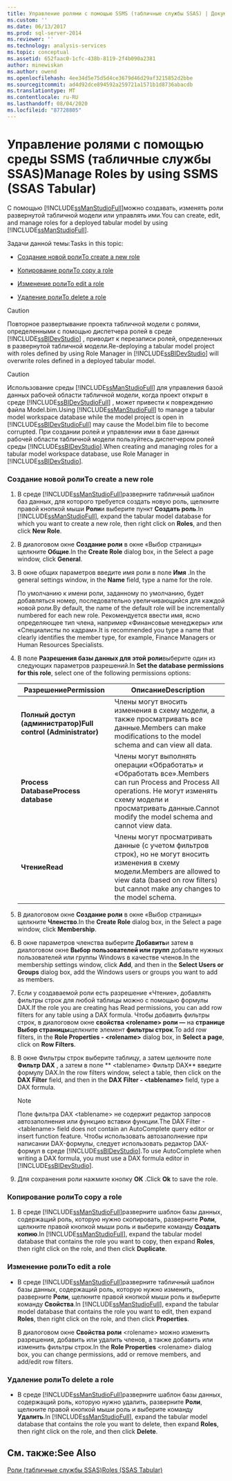 ```yaml
---
title: Управление ролями с помощью SSMS (табличные службы SSAS) | Документация Майкрософт
ms.custom: ''
ms.date: 06/13/2017
ms.prod: sql-server-2014
ms.reviewer: ''
ms.technology: analysis-services
ms.topic: conceptual
ms.assetid: 652faac0-1cfc-438b-8119-2f4b090a2381
author: minewiskan
ms.author: owend
ms.openlocfilehash: 4ee34d5e75d5d4ce3679d46d29af3215852d2bbe
ms.sourcegitcommit: ad4d92dce894592a259721a1571b1d8736abacdb
ms.translationtype: MT
ms.contentlocale: ru-RU
ms.lasthandoff: 08/04/2020
ms.locfileid: "87728805"
---
```

# <a name="manage-roles-by-using-ssms-ssas-tabular"></a><span data-ttu-id="d61c0-102">Управление ролями с помощью среды SSMS (табличные службы SSAS)</span><span class="sxs-lookup"><span data-stu-id="d61c0-102">Manage Roles by using SSMS (SSAS Tabular)</span></span>
  <span data-ttu-id="d61c0-103">С помощью [!INCLUDE[ssManStudioFull](../../includes/ssmanstudiofull-md.md)]можно создавать, изменять роли развернутой табличной модели или управлять ими.</span><span class="sxs-lookup"><span data-stu-id="d61c0-103">You can create, edit, and manage roles for a deployed tabular model by using [!INCLUDE[ssManStudioFull](../../includes/ssmanstudiofull-md.md)].</span></span>  
  
 <span data-ttu-id="d61c0-104">Задачи данной темы:</span><span class="sxs-lookup"><span data-stu-id="d61c0-104">Tasks in this topic:</span></span>  
  
-   [<span data-ttu-id="d61c0-105">Создание новой роли</span><span class="sxs-lookup"><span data-stu-id="d61c0-105">To create a new role</span></span>](#bkmk_new_role)  
  
-   [<span data-ttu-id="d61c0-106">Копирование роли</span><span class="sxs-lookup"><span data-stu-id="d61c0-106">To copy a role</span></span>](#bkmk_copy_role)  
  
-   [<span data-ttu-id="d61c0-107">Изменение роли</span><span class="sxs-lookup"><span data-stu-id="d61c0-107">To edit a role</span></span>](#bkmk_edit_role)  
  
-   [<span data-ttu-id="d61c0-108">Удаление роли</span><span class="sxs-lookup"><span data-stu-id="d61c0-108">To delete a role</span></span>](#bkmk_deletet_role)  
  
> [!CAUTION]  
>  <span data-ttu-id="d61c0-109">Повторное развертывание проекта табличной модели с ролями, определенными с помощью диспетчера ролей в среде [!INCLUDE[ssBIDevStudio](../../includes/ssbidevstudio-md.md)] , приводит к перезаписи ролей, определенных в развернутой табличной модели.</span><span class="sxs-lookup"><span data-stu-id="d61c0-109">Re-deploying a tabular model project with roles defined by using Role Manager in [!INCLUDE[ssBIDevStudio](../../includes/ssbidevstudio-md.md)] will overwrite roles defined in a deployed tabular model.</span></span>  
  
> [!CAUTION]  
>  <span data-ttu-id="d61c0-110">Использование среды [!INCLUDE[ssManStudioFull](../../includes/ssmanstudiofull-md.md)] для управления базой данных рабочей области табличной модели, когда проект открыт в среде [!INCLUDE[ssBIDevStudioFull](../../includes/ssbidevstudiofull-md.md)] , может привести к повреждению файла Model.bim.</span><span class="sxs-lookup"><span data-stu-id="d61c0-110">Using [!INCLUDE[ssManStudioFull](../../includes/ssmanstudiofull-md.md)] to manage a tabular model workspace database while the model project is open in [!INCLUDE[ssBIDevStudioFull](../../includes/ssbidevstudiofull-md.md)] may cause the Model.bim file to become corrupted.</span></span> <span data-ttu-id="d61c0-111">При создании ролей и управлении ими в базе данных рабочей области табличной модели пользуйтесь диспетчером ролей среды [!INCLUDE[ssBIDevStudio](../../includes/ssbidevstudio-md.md)].</span><span class="sxs-lookup"><span data-stu-id="d61c0-111">When creating and managing roles for a tabular model workspace database, use Role Manager in [!INCLUDE[ssBIDevStudio](../../includes/ssbidevstudio-md.md)].</span></span>  
  
###  <a name="to-create-a-new-role"></a><a name="bkmk_new_role"></a> <span data-ttu-id="d61c0-112">Создание новой роли</span><span class="sxs-lookup"><span data-stu-id="d61c0-112">To create a new role</span></span>  
  
1.  <span data-ttu-id="d61c0-113">В среде [!INCLUDE[ssManStudioFull](../../includes/ssmanstudiofull-md.md)]разверните табличный шаблон баз данных, для которого требуется создать новую роль, щелкните правой кнопкой мыши **Роли**и выберите пункт **Создать роль**.</span><span class="sxs-lookup"><span data-stu-id="d61c0-113">In [!INCLUDE[ssManStudioFull](../../includes/ssmanstudiofull-md.md)], expand the tabular model database for which you want to create a new role, then right click on **Roles**, and then click **New Role**.</span></span>  
  
2.  <span data-ttu-id="d61c0-114">В диалоговом окне **Создание роли** в окне «Выбор страницы» щелкните **Общие**.</span><span class="sxs-lookup"><span data-stu-id="d61c0-114">In the **Create Role** dialog box, in the Select a page window, click **General**.</span></span>  
  
3.  <span data-ttu-id="d61c0-115">В окне общих параметров введите имя роли в поле **Имя** .</span><span class="sxs-lookup"><span data-stu-id="d61c0-115">In the general settings window, in the **Name** field, type a name for the role.</span></span>  
  
     <span data-ttu-id="d61c0-116">По умолчанию к имени роли, заданному по умолчанию, будет добавляться номер, последовательно увеличивающийся для каждой новой роли.</span><span class="sxs-lookup"><span data-stu-id="d61c0-116">By default, the name of the default role will be incrementally numbered for each new role.</span></span> <span data-ttu-id="d61c0-117">Рекомендуется ввести имя, ясно определяющее тип члена, например «Финансовые менеджеры» или «Специалисты по кадрам».</span><span class="sxs-lookup"><span data-stu-id="d61c0-117">It is recommended you type a name that clearly identifies the member type, for example, Finance Managers or Human Resources Specialists.</span></span>  
  
4.  <span data-ttu-id="d61c0-118">В поле **Разрешения базы данных для этой роли**выберите один из следующих параметров разрешений.</span><span class="sxs-lookup"><span data-stu-id="d61c0-118">In **Set the database permissions for this role**, select one of the following permissions options:</span></span>  
  
    |<span data-ttu-id="d61c0-119">Разрешение</span><span class="sxs-lookup"><span data-stu-id="d61c0-119">Permission</span></span>|<span data-ttu-id="d61c0-120">Описание</span><span class="sxs-lookup"><span data-stu-id="d61c0-120">Description</span></span>|  
    |----------------|-----------------|  
    |<span data-ttu-id="d61c0-121">**Полный доступ (администратор)**</span><span class="sxs-lookup"><span data-stu-id="d61c0-121">**Full control (Administrator)**</span></span>|<span data-ttu-id="d61c0-122">Члены могут вносить изменения в схему модели, а также просматривать все данные.</span><span class="sxs-lookup"><span data-stu-id="d61c0-122">Members can make modifications to the model schema and can view all data.</span></span>|  
    |<span data-ttu-id="d61c0-123">**Process Database**</span><span class="sxs-lookup"><span data-stu-id="d61c0-123">**Process database**</span></span>|<span data-ttu-id="d61c0-124">Члены могут выполнять операции «Обработать» и «Обработать все».</span><span class="sxs-lookup"><span data-stu-id="d61c0-124">Members can run Process and Process All operations.</span></span> <span data-ttu-id="d61c0-125">Не могут изменять схему модели и просматривать данные.</span><span class="sxs-lookup"><span data-stu-id="d61c0-125">Cannot modify the model schema and cannot view data.</span></span>|  
    |<span data-ttu-id="d61c0-126">**Чтение**</span><span class="sxs-lookup"><span data-stu-id="d61c0-126">**Read**</span></span>|<span data-ttu-id="d61c0-127">Члены могут просматривать данные (с учетом фильтров строк), но не могут вносить изменения в схему модели.</span><span class="sxs-lookup"><span data-stu-id="d61c0-127">Members are allowed to view data (based on row filters) but cannot make any changes to the model schema.</span></span>|  
  
5.  <span data-ttu-id="d61c0-128">В диалоговом окне **Создание роли** в окне «Выбор страницы» щелкните **Членство**.</span><span class="sxs-lookup"><span data-stu-id="d61c0-128">In the **Create Role** dialog box, in the Select a page window, click **Membership**.</span></span>  
  
6.  <span data-ttu-id="d61c0-129">В окне параметров членства выберите **Добавить**и затем в диалоговом окне **Выбор пользователей или групп** добавьте нужных пользователей или группы Windows в качестве членов.</span><span class="sxs-lookup"><span data-stu-id="d61c0-129">In the membership settings window, click **Add**, and then in the **Select Users or Groups** dialog box, add the Windows users or groups you want to add as members.</span></span>  
  
7.  <span data-ttu-id="d61c0-130">Если у создаваемой роли есть разрешение «Чтение», добавлять фильтры строк для любой таблицы можно с помощью формулы DAX.</span><span class="sxs-lookup"><span data-stu-id="d61c0-130">If the role you are creating has Read permissions, you can add row filters for any table using a DAX formula.</span></span> <span data-ttu-id="d61c0-131">Чтобы добавить фильтры строк, в диалоговом окне **свойства \<rolename> роли —** на **странице Выбор страницы**щелкните элемент **фильтры строк**.</span><span class="sxs-lookup"><span data-stu-id="d61c0-131">To add row filters, in the **Role Properties - \<rolename>** dialog box, in **Select a page**, click on **Row Filters**.</span></span>  
  
8.  <span data-ttu-id="d61c0-132">В окне Фильтры строк выберите таблицу, а затем щелкните поле **Фильтр DAX** , а затем в поле \*\* \<tablename> Фильтр DAX\*\* введите формулу DAX.</span><span class="sxs-lookup"><span data-stu-id="d61c0-132">In the row filters window, select a table, then click on the **DAX Filter** field, and then in the **DAX Filter - \<tablename>** field, type a DAX formula.</span></span>  
  
    > [!NOTE]  
    >  <span data-ttu-id="d61c0-133">Поле фильтра DAX \<tablename> не содержит редактор запросов автозаполнения или функцию вставки функции.</span><span class="sxs-lookup"><span data-stu-id="d61c0-133">The DAX Filter - \<tablename> field does not contain an AutoComplete query editor or insert function feature.</span></span> <span data-ttu-id="d61c0-134">Чтобы использовать автозаполнение при написании DAX-формулы, следует использовать редактор DAX-формул в среде [!INCLUDE[ssBIDevStudio](../../includes/ssbidevstudio-md.md)].</span><span class="sxs-lookup"><span data-stu-id="d61c0-134">To use AutoComplete when writing a DAX formula, you must use a DAX formula editor in [!INCLUDE[ssBIDevStudio](../../includes/ssbidevstudio-md.md)].</span></span>  
  
9. <span data-ttu-id="d61c0-135">Для сохранения роли нажмите кнопку **OК** .</span><span class="sxs-lookup"><span data-stu-id="d61c0-135">Click **Ok** to save the role.</span></span>  
  
###  <a name="to-copy-a-role"></a><a name="bkmk_copy_role"></a> <span data-ttu-id="d61c0-136">Копирование роли</span><span class="sxs-lookup"><span data-stu-id="d61c0-136">To copy a role</span></span>  
  
1.  <span data-ttu-id="d61c0-137">В среде [!INCLUDE[ssManStudioFull](../../includes/ssmanstudiofull-md.md)]разверните шаблон базы данных, содержащий роль, которую нужно скопировать, разверните **Роли**, щелкните правой кнопкой мыши роль и выберите команду **Создать копию**.</span><span class="sxs-lookup"><span data-stu-id="d61c0-137">In [!INCLUDE[ssManStudioFull](../../includes/ssmanstudiofull-md.md)], expand the tabular model database that contains the role you want to copy, then expand **Roles**, then right click on the role, and then click **Duplicate**.</span></span>  
  
###  <a name="to-edit-a-role"></a><a name="bkmk_edit_role"></a><span data-ttu-id="d61c0-138">Изменение роли</span><span class="sxs-lookup"><span data-stu-id="d61c0-138">To edit a role</span></span>  
  
-   <span data-ttu-id="d61c0-139">В среде [!INCLUDE[ssManStudioFull](../../includes/ssmanstudiofull-md.md)]разверните табличный шаблон базы данных, содержащий роль, которую нужно изменить, разверните **Роли**, щелкните правой кнопкой мыши роль и выберите команду **Свойства**.</span><span class="sxs-lookup"><span data-stu-id="d61c0-139">In [!INCLUDE[ssManStudioFull](../../includes/ssmanstudiofull-md.md)], expand the tabular model database that contains the role you want to edit, then expand **Roles**, then right click on the role, and then click **Properties**.</span></span>  
  
     <span data-ttu-id="d61c0-140">В диалоговом окне **Свойства роли** \<rolename> можно изменить разрешения, добавить или удалить членов, а также добавить или изменить фильтры строк.</span><span class="sxs-lookup"><span data-stu-id="d61c0-140">In the **Role Properties** \<rolename> dialog box, you can change permissions, add or remove members, and add/edit row filters.</span></span>  
  
###  <a name="to-delete-a-role"></a><a name="bkmk_deletet_role"></a><span data-ttu-id="d61c0-141">Удаление роли</span><span class="sxs-lookup"><span data-stu-id="d61c0-141">To delete a role</span></span>  
  
-   <span data-ttu-id="d61c0-142">В среде [!INCLUDE[ssManStudioFull](../../includes/ssmanstudiofull-md.md)]разверните шаблон базы данных, содержащий роль, которую нужно удалить, разверните **Роли**, щелкните правой кнопкой мыши роль и выберите команду **Удалить**.</span><span class="sxs-lookup"><span data-stu-id="d61c0-142">In [!INCLUDE[ssManStudioFull](../../includes/ssmanstudiofull-md.md)], expand the tabular model database that contains the role you want to delete, then expand **Roles**, then right click on the role, and then click **Delete**.</span></span>  
  
## <a name="see-also"></a><span data-ttu-id="d61c0-143">См. также:</span><span class="sxs-lookup"><span data-stu-id="d61c0-143">See Also</span></span>  
 [<span data-ttu-id="d61c0-144">Роли (табличные службы SSAS)</span><span class="sxs-lookup"><span data-stu-id="d61c0-144">Roles &#40;SSAS Tabular&#41;</span></span>](roles-ssas-tabular.md)  
  
  
